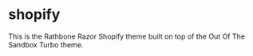 # shopify
This is the Rathbone Razor Shopify theme built on top of the Out Of The Sandbox Turbo theme.
